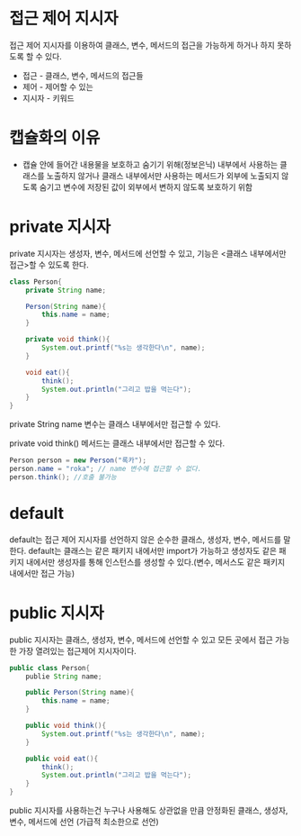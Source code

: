 # 접근 제어 지시자

접근 제어 지시자를 이용하여 클래스, 변수, 메서드의 접근을 가능하게 하거나 하지 못하도록 할 수 있다.

- 접근 - 클래스, 변수, 메서드의 접근들
- 제어 - 제어할 수 있는
- 지시자 - 키워드

# 캡슐화의 이유

- 캡슐 안에 들어간 내용물을 보호하고 숨기기 위해(정보은닉) 내부에서 사용하는 클래스를 노출하지 않거나 클래스 내부에서만 사용하는 메서드가 외부에 노출되지 않도록 숨기고 변수에 저장된 값이 외부에서 변하지 않도록 보호하기 위함

# private 지시자

private 지시자는 생성자, 변수, 메서드에 선언할 수 있고, 기능은 <클래스 내부에서만 접근>할 수 있도록 한다.

```java
class Person{
    private String name;

    Person(String name){
        this.name = name;
    }

    private void think(){
        System.out.printf("%s는 생각한다\n", name);
    }

    void eat(){
        think();
        System.out.println("그리고 밥을 먹는다");
    }
}
```

private String name 변수는 클래스 내부에서만 접근할 수 있다.

private void think() 메서드는 클래스 내부에서만 접근할 수 있다.

```java
Person person = new Person("록카");
person.name = "roka"; // name 변수에 접근할 수 없다.
person.think(); //호출 불가능
```

# default

default는 접근 제어 지시자를 선언하지 않은 순수한 클래스, 생성자, 변수, 메서드를 말한다. default는 클래스는 같은 패키지 내에서만 import가 가능하고 생성자도 같은 패키지 내에서만 생성자를 통해 인스턴스를 생성할 수 있다.(변수, 메서스도 같은 패키지 내에서만 접근 가능)

# public 지시자

public 지시자는 클래스, 생성자, 변수, 메서드에 선언할 수 있고 모든 곳에서 접근 가능한 가장 열려있는 접근제어 지시자이다.

```java
public class Person{
    publie String name;

    public Person(String name){
        this.name = name;
    }

    public void think(){
        System.out.printf("%s는 생각한다\n", name);
    }

    public void eat(){
        think();
        System.out.println("그리고 밥을 먹는다");
    }
}
```

public 지시자를 사용하는건 누구나 사용해도 상관없을 만큼 안정화된 클래스, 생성자, 변수, 메서드에 선언 (가급적 최소한으로 선언)

